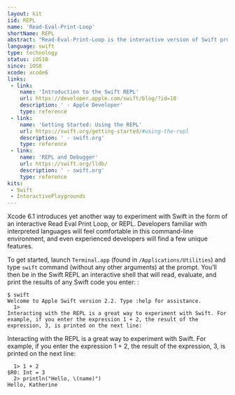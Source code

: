 ```yaml
---
layout: kit
iid: REPL
name: 'Read-Eval-Print-Loop'
shortName: REPL
abstract: "Read-Eval-Print-Loop is the interactive version of Swift programming language built and run from the command line interface"
language: swift
type: technology
status: iOS10
since: iOS8
xcode: xcode6
links:
 - link:
    name: 'Introduction to the Swift REPL'
    url: https://developer.apple.com/swift/blog/?id=18
    description: ' - Apple Developer'
    type: reference
 - link:
    name: 'Getting Started: Using the REPL'
    url: https://swift.org/getting-started/#using-the-repl
    description: ' - swift.org'
    type: reference
 - link:
    name: 'REPL and Debugger'
    url: https://swift.org/lldb/
    description: ' - swift.org'
    type: reference
kits:
 - Swift
 - InteractivePlaygrounds
---
```


Xcode 6.1 introduces yet another way to experiment with Swift in the form of an interactive Read Eval Print Loop, or REPL. 
Developers familiar with interpreted languages will feel comfortable in this command-line environment, 
and even experienced developers will find a few unique features. 

To get started, launch `Terminal.app` (found in `/Applications/Utilities`) and type `swift` command (without any other arguments) at the prompt. 
You’ll then be in the Swift REPL an interactive shell that will read, evaluate, and print the results of any Swift code you enter:
:

```
$ swift
Welcome to Apple Swift version 2.2. Type :help for assistance.
  1>
Interacting with the REPL is a great way to experiment with Swift. For example, if you enter the expression 1 + 2, the result of the expression, 3, is printed on the next line:
```


Interacting with the REPL is a great way to experiment with Swift. For example, if you enter the expression 1 + 2, 
the result of the expression, 3, is printed on the next line:

```
  1> 1 + 2
$R0: Int = 3
  2> println("Hello, \(name)")
Hello, Katherine
```
